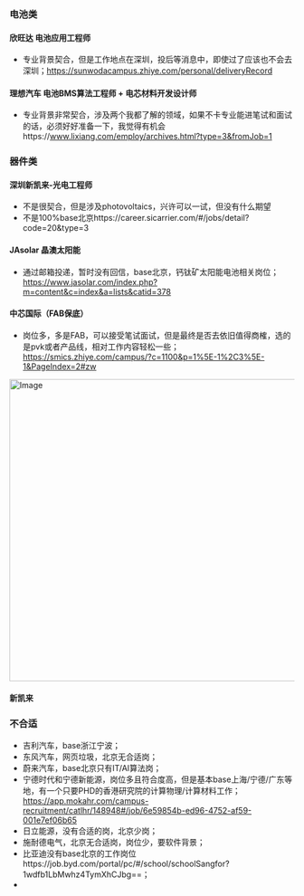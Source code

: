 ### 电池类
#### 欣旺达 电池应用工程师 
- 专业背景契合，但是工作地点在深圳，投后等消息中，即使过了应该也不会去深圳；https://sunwodacampus.zhiye.com/personal/deliveryRecord
#### 理想汽车 电池BMS算法工程师 + 电芯材料开发设计师
- 专业背景非常契合，涉及两个我都了解的领域，如果不卡专业能进笔试和面试的话，必须好好准备一下，我觉得有机会https://www.lixiang.com/employ/archives.html?type=3&fromJob=1
### 器件类
#### 深圳新凯来-光电工程师
- 不是很契合，但是涉及photovoltaics，兴许可以一试，但没有什么期望
- 不是100%base北京https://career.sicarrier.com/#/jobs/detail?code=20&type=3
#### JAsolar 晶澳太阳能
- 通过邮箱投递，暂时没有回信，base北京，钙钛矿太阳能电池相关岗位；https://www.jasolar.com/index.php?m=content&c=index&a=lists&catid=378
####  中芯国际（FAB保底）
- 岗位多，多是FAB，可以接受笔试面试，但是最终是否去依旧值得商榷，选的是pvk或者产品线，相对工作内容轻松一些；https://smics.zhiye.com/campus/?c=1100&p=1%5E-1%2C3%5E-1&PageIndex=2#zw 

<img width="1119" height="534" alt="Image" src="https://github.com/user-attachments/assets/8c00f30f-9074-4e25-ba4e-8e6b03d80814" />

#### 新凯来


### 不合适
- 吉利汽车，base浙江宁波；
- 东风汽车，网页垃圾，北京无合适岗；
- 蔚来汽车，base北京只有IT/AI算法岗；
- 宁德时代和宁德新能源，岗位多且符合度高，但是基本base上海/宁德/广东等地，有一个只要PHD的香港研究院的计算物理/计算材料工作；https://app.mokahr.com/campus-recruitment/catlhr/148948#/job/6e59854b-ed96-4752-af59-001e7ef06b65
- 日立能源，没有合适的岗，北京少岗；
- 施耐德电气，北京无合适岗，岗位少，要软件背景；
- 比亚迪没有base北京的工作岗位https://job.byd.com/portal/pc/#/school/schoolSangfor?1wdfb1LbMwhz4TymXhCJbg==；
- 